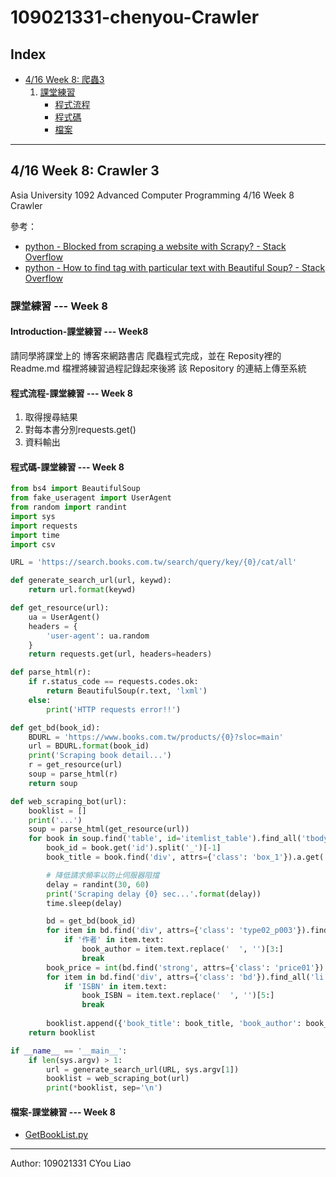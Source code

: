 # 109021331-chenyou-Crawler

## Index

* [4/16 Week 8: 爬蟲3](#416-week-8-crawler-3)
    1. [課堂練習](#課堂練習-----Week-8)
        * [程式流程](#程式流程-課堂練習-----Week-8)
        * [程式碼](#程式碼-課堂練習-----Week-8)
        * [檔案](#檔案-課堂練習-----Week-8)

---

## 4/16 Week 8: Crawler 3

Asia University 1092 Advanced Computer Programming 4/16 Week 8 Crawler

參考：

* [python - Blocked from scraping a website with Scrapy? - Stack Overflow](https://stackoverflow.com/a/59411327)
* [python - How to find tag with particular text with Beautiful Soup? - Stack Overflow](https://stackoverflow.com/questions/9007653/how-to-find-tag-with-particular-text-with-beautiful-soup)

### 課堂練習 --- Week 8

#### Introduction-課堂練習 --- Week8

請同學將課堂上的 博客來網路書店 爬蟲程式完成，並在 Reposity裡的 Readme.md 檔裡將練習過程記錄起來後將 該 Repository 的連結上傳至系統

#### 程式流程-課堂練習 --- Week 8

1. 取得搜尋結果
2. 對每本書分別requests.get()
3. 資料輸出

#### 程式碼-課堂練習 --- Week 8

~~~~python
from bs4 import BeautifulSoup
from fake_useragent import UserAgent
from random import randint
import sys
import requests
import time
import csv

URL = 'https://search.books.com.tw/search/query/key/{0}/cat/all'

def generate_search_url(url, keywd):
    return url.format(keywd)

def get_resource(url):
    ua = UserAgent()
    headers = {
        'user-agent': ua.random
    }
    return requests.get(url, headers=headers)

def parse_html(r):
    if r.status_code == requests.codes.ok:
        return BeautifulSoup(r.text, 'lxml')
    else:
        print('HTTP requests error!!')

def get_bd(book_id):
    BDURL = 'https://www.books.com.tw/products/{0}?sloc=main'
    url = BDURL.format(book_id)
    print('Scraping book detail...')
    r = get_resource(url)
    soup = parse_html(r)
    return soup

def web_scraping_bot(url):
    booklist = []
    print('...')
    soup = parse_html(get_resource(url))
    for book in soup.find('table', id='itemlist_table').find_all('tbody'):
        book_id = book.get('id').split('_')[-1]
        book_title = book.find('div', attrs={'class': 'box_1'}).a.get('title')

        # 降低請求頻率以防止伺服器阻擋
        delay = randint(30, 60)
        print('Scraping delay {0} sec...'.format(delay))
        time.sleep(delay)

        bd = get_bd(book_id)
        for item in bd.find('div', attrs={'class': 'type02_p003'}).find_all('li'):
            if '作者' in item.text:
                book_author = item.text.replace('  ', '')[3:]
                break
        book_price = int(bd.find('strong', attrs={'class': 'price01'}).text)
        for item in bd.find('div', attrs={'class': 'bd'}).find_all('li'):
            if 'ISBN' in item.text:
                book_ISBN = item.text.replace('  ', '')[5:]
                break
        
        booklist.append({'book_title': book_title, 'book_author': book_author, 'book_price': book_price, 'book_ISBN': book_ISBN})
    return booklist

if __name__ == '__main__':
    if len(sys.argv) > 1:
        url = generate_search_url(URL, sys.argv[1])
        booklist = web_scraping_bot(url)
        print(*booklist, sep='\n')
~~~~

#### 檔案-課堂練習 --- Week 8

* [GetBookList.py](src/GetBookList.py)

---
Author: 109021331 CYou Liao
